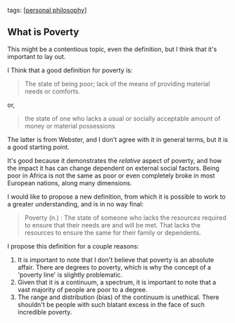---
---


tags: [[personal philosophy]]

## What is Poverty

This might be a contentious topic, even the definition, but I think that it's important to lay out.

I Think that a good definition for poverty is:
>The state of being poor; lack of the means of providing material needs or comforts.

or,

>the state of one who lacks a usual or socially acceptable amount of money or material possessions

The latter is from Webster, and I don't agree with it in general terms, but it is a good starting point.

It's good because it demonstrates the *relative* aspect of poverty, and how the impact it has can change dependent on external social factors. Being poor in Africa is not the same as poor or even completely broke in most European nations, along many dimensions.

I would like to propose a new definition, from which it is possible to work to a greater understanding, and is in no way final:
>Poverty (n.) : The state of someone who lacks the resources required to ensure that their needs are and will be met. That lacks the resources to ensure the same for their family or dependents.

I propose this definition for a couple reasons:

1. It is important to note that I don't believe that poverty is an absolute affair. There are degrees to poverty, which is why the concept of a 'poverty line' is slightly problematic.
2. Given that it is a continuum, a spectrum, it is important to note that a vast majority of people are poor to a degree.
3. The range and distribution (bias) of the continuum is unethical. There shouldn't be people with such blatant excess in the face of such incredible poverty.

[//begin]: # "Autogenerated link references for markdown compatibility"
[personal philosophy]: personal-philosophy "personal-philosophy"
[//end]: # "Autogenerated link references"
